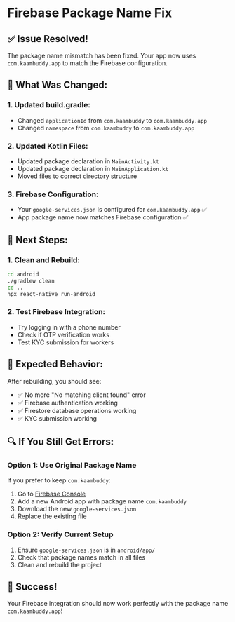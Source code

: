 # Firebase Package Name Fix

## ✅ **Issue Resolved!**

The package name mismatch has been fixed. Your app now uses `com.kaambuddy.app` to match the Firebase configuration.

## 🔧 **What Was Changed:**

### **1. Updated build.gradle:**
- Changed `applicationId` from `com.kaambuddy` to `com.kaambuddy.app`
- Changed `namespace` from `com.kaambuddy` to `com.kaambuddy.app`

### **2. Updated Kotlin Files:**
- Updated package declaration in `MainActivity.kt`
- Updated package declaration in `MainApplication.kt`
- Moved files to correct directory structure

### **3. Firebase Configuration:**
- Your `google-services.json` is configured for `com.kaambuddy.app` ✅
- App package name now matches Firebase configuration ✅

## 🚀 **Next Steps:**

### **1. Clean and Rebuild:**
```bash
cd android
./gradlew clean
cd ..
npx react-native run-android
```

### **2. Test Firebase Integration:**
- Try logging in with a phone number
- Check if OTP verification works
- Test KYC submission for workers

## 📱 **Expected Behavior:**

After rebuilding, you should see:
- ✅ No more "No matching client found" error
- ✅ Firebase authentication working
- ✅ Firestore database operations working
- ✅ KYC submission working

## 🔍 **If You Still Get Errors:**

### **Option 1: Use Original Package Name**
If you prefer to keep `com.kaambuddy`:

1. Go to [Firebase Console](https://console.firebase.google.com/)
2. Add a new Android app with package name `com.kaambuddy`
3. Download the new `google-services.json`
4. Replace the existing file

### **Option 2: Verify Current Setup**
1. Ensure `google-services.json` is in `android/app/`
2. Check that package names match in all files
3. Clean and rebuild the project

## 🎉 **Success!**

Your Firebase integration should now work perfectly with the package name `com.kaambuddy.app`!

